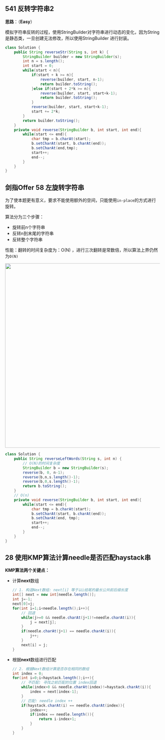 ## 541 反转字符串2

**思路**：（**Easy**）

模拟字符串反转的过程，使用StringBuilder对字符串进行动态的变化，因为String是静态类，一旦创建无法修改，所以使用StringBuilder 进行封装。

```java
class Solution {
    public String reverseStr(String s, int k) {
        StringBuilder builder = new StringBuilder(s);
        int n = s.length();
        int start = 0;
        while(start < n){
            if(start + k >= n){
                reverse(builder, start, n-1);
                return builder.toString();
            }else if(start + 2*k >= n){
                reverse(builder, start, start+k-1);
                return builder.toString();
            }
            reverse(builder, start, start+k-1);
            start += 2*k;
        }
        return builder.toString();
    }
    private void reverse(StringBuilder b, int start, int end){
        while(start <= end){
            char tmp = b.charAt(start);
            b.setCharAt(start, b.charAt(end));
            b.setCharAt(end,tmp);
            start++;
            end--;
        }
    }
}
```

## 剑指Offer 58 左旋转字符串

为了使本题更有意义，要求不能使用额外的空间，只能使用`in-place`的方式进行旋转。

算法分为三个步骤：

- 旋转前n个字符串
- 反转n到末尾的字符串
- 反转整个字符串

性能：翻转的时间复杂度为：O(N) ，进行三次翻转是常数倍，所以算法上界仍然为`O(N)`

<img src='https://code-thinking.cdn.bcebos.com/pics/剑指Offer58-II.左旋转字符串.png' width=600> </img>

```java
class Solution {
    public String reverseLeftWords(String s, int n) {
        // O(N)的时间复杂度
        StringBuilder b = new StringBuilder(s);
        reverse(b, 0, n-1);
        reverse(b,n,s.length()-1);
        reverse(b,0,s.length()-1);
        return b.toString();
    }
    // O(n)
    private void reverse(StringBuilder b, int start, int end){
        while(start <= end){
            char tmp = b.charAt(start);
            b.setCharAt(start, b.charAt(end));
            b.setCharAt(end, tmp);
            start++;
            end--;
        }
    }
}
```

## 28 使用KMP算法计算needle是否匹配haystack串

**KMP算法两个关键点：**

- 计算**next**数组

  ```java
  // 1. 构造Next数组: next[i] 等于以i结尾的最长公共前后缀长度
  int[] next = new int[needle.length()];
  int j=-1;
  next[0]=j;
  for(int i=1;i<needle.length();i++){
      // 回退
      while(j>=0 && needle.charAt(j+1)!=needle.charAt(i)){
          j = next[j]; 
      }
      if(needle.charAt(j+1) == needle.charAt(i)){
          j++;
      }
      next[i] = j;
  }
  ```

- 根据**next**数组进行匹配

  ```java
  // 2. 根据Next数组计算是否存在相同的数组
  int index = 0;
  for(int i=0;i<haystack.length();i++){
      // 不匹配: 寻找之前匹配的位置 index回退
      while(index>0 && needle.charAt(index)!=haystack.charAt(i)){
          index = next[index-1];
      }
      // 匹配: needle index ++
      if(haystack.charAt(i) == needle.charAt(index)){
          index++;
          if(index == needle.length()){
              return i-index+1;
          }
      }
  }
  ```

  